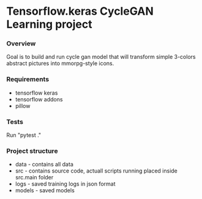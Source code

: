 # Tensorflow.keras CycleGAN Learning project

### Overview
Goal is to build and run cycle gan model that will transform simple 3-colors abstract pictures into mmorpg-style icons.

### Requirements
- tensorflow keras
- tensorflow addons
- pillow

### Tests
Run "pytest ."

### Project structure
- data - contains all data
- src - contains source code, actuall scripts running placed inside src.main folder
- logs - saved training logs in json format
- models - saved models